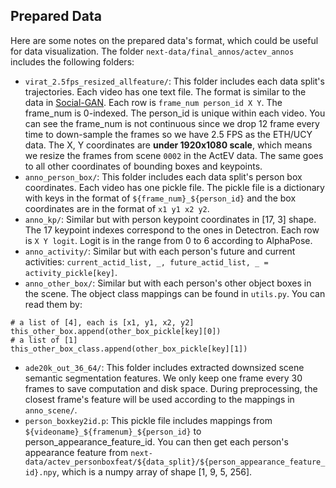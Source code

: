 ## Prepared Data
Here are some notes on the prepared data's format, which could be useful for data visualization. The folder `next-data/final_annos/actev_annos` includes the following folders:

- `virat_2.5fps_resized_allfeature/`: This folder includes each data split's trajectories. Each video has one text file. The format is similar to the data in [Social-GAN](https://github.com/agrimgupta92/sgan). Each row is `frame_num person_id X Y`. The frame_num is 0-indexed. The person_id is unique within each video. You can see the frame_num is not continuous since we drop 12 frame every time to down-sample the frames so we have 2.5 FPS as the ETH/UCY data. The X, Y coordinates are **under 1920x1080 scale**, which means we resize the frames from scene `0002` in the ActEV data. The same goes to all other coordinates of bounding boxes and keypoints.
- `anno_person_box/`: This folder includes each data split's person box coordinates. Each video has one pickle file. The pickle file is a dictionary with keys in the format of `${frame_num}_${person_id}` and the box coordinates are in the format of `x1 y1 x2 y2`.
- `anno_kp/`: Similar but with person keypoint coordinates in [17, 3] shape. The 17 keypoint indexes correspond to the ones in Detectron. Each row is `X Y logit`. Logit is in the range from 0 to 6 according to AlphaPose.
- `anno_activity/`: Similar but with each person's future and current activities: `current_actid_list, _, future_actid_list, _ = activity_pickle[key]`.
- `anno_other_box/`: Similar but with each person's other object boxes in the scene. The object class mappings can be found in `utils.py`. You can read them by:
```
# a list of [4], each is [x1, y1, x2, y2]
this_other_box.append(other_box_pickle[key][0])
# a list of [1]
this_other_box_class.append(other_box_pickle[key][1])
```
- `ade20k_out_36_64/`: This folder includes extracted downsized scene semantic segmentation features. We only keep one frame every 30 frames to save computation and disk space. During preprocessing, the closest frame's feature will be used according to the mappings in `anno_scene/`.
- `person_boxkey2id.p`: This pickle file includes mappings from `${videoname}_${framenum}_${person_id}` to person_appearance_feature_id. You can then get each person's appearance feature from `next-data/actev_personboxfeat/${data_split}/${person_appearance_feature_id}.npy`, which is a numpy array of shape [1, 9, 5, 256].

